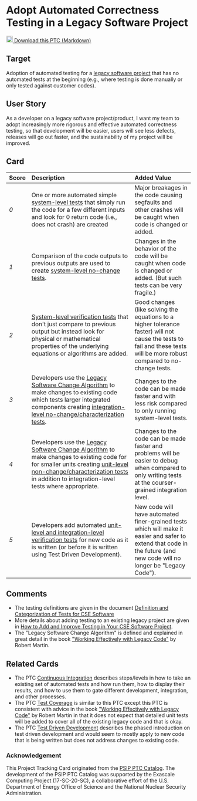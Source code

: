 [metadata:tags]:- "bssw-psip-ptc"
# Adopt Automated Correctness Testing in a Legacy Software Project

<a href='/ptc-catalog/catalog/AdoptAutomatedCorrectnessTestingInLegacySoftwareProject.md' download><img src='/ptc-catalog/assets/images/download.png' width='18'> Download this PTC (Markdown)</a>


## Target

Adoption of automated testing for a [legacy software project](https://bssw.io/items/working-effectively-with-legacy-code) that has no automated tests at the beginning (e.g., where testing is done manually or only tested against customer codes).

## User Story

As a developer on a legacy software project/product, I want my team to adopt increasingly more rigorous and effective automated correctness testing, so that development will be easier, users will see less defects, releases will go out faster, and the sustainability of my project will be improved.

## Card

| Score | Description | Added Value |
| :---- | :---------- | :---------- |
| *0* | One or more automated simple [system-level tests](http://ideas-productivity.org/wordpress/wp-content/uploads/2016/04/IDEAS-TestingWhatIsDefinitionandCategorizationofTestsforCSESoftware-V0.2.pdf) that simply run the code for a few different inputs and look for 0 return code (i.e., does not crash) are created | Major breakages in the code causing segfaults and other crashes will be caught when code is changed or added. |
| *1* | Comparison of the code outputs to previous outputs are used to create [system-level no-change tests](http://ideas-productivity.org/wordpress/wp-content/uploads/2016/04/IDEAS-TestingWhatIsDefinitionandCategorizationofTestsforCSESoftware-V0.2.pdf). | Changes in the behavior of the code will be caught when code is changed or added. (But such tests can be very fragile.) |
| *2* | [System-level verification tests](http://ideas-productivity.org/wordpress/wp-content/uploads/2016/04/IDEAS-TestingWhatIsDefinitionandCategorizationofTestsforCSESoftware-V0.2.pdf) that don't just compare to previous output but instead look for physical or mathematical properties of the underlying equations or algorithms are added. | Good changes (like solving the equations to a higher tolerance faster) will not cause the tests to fail and these tests will be more robust compared to no-change tests. |
*3* | Developers use the [Legacy Software Change Algorithm](https://bssw.io/items/working-effectively-with-legacy-code) to make changes to existing code which tests larger integrated components creating [integration-level no-change/characterization tests](http://ideas-productivity.org/wordpress/wp-content/uploads/2016/04/IDEAS-TestingWhatIsDefinitionandCategorizationofTestsforCSESoftware-V0.2.pdf). | Changes to the code can be made faster and with less risk compared to only running system-level tests. |
| *4* | Developers use the [Legacy Software Change Algorithm](https://bssw.io/items/working-effectively-with-legacy-code) to make changes to existing code for for smaller units creating [unit-level non-change/characterization tests](http://ideas-productivity.org/wordpress/wp-content/uploads/2016/04/IDEAS-TestingWhatIsDefinitionandCategorizationofTestsforCSESoftware-V0.2.pdf) in addition to integration-level tests where appropriate. | Changes to the code can be made faster and problems will be easier to debug when compared to only writing tests at the courser-grained integration level. |
| *5* | Developers add automated [unit-level and integration-level verification tests](http://ideas-productivity.org/wordpress/wp-content/uploads/2016/04/IDEAS-TestingWhatIsDefinitionandCategorizationofTestsforCSESoftware-V0.2.pdf) for new code as it is written (or before it is written using Test Driven Development). | New code will have automated finer-grained tests which will make it easier and safer to extend that code in the future (and new code will no longer be "Legacy Code"). |

## Comments

* The testing definitions are given in the document [Definition and Categorization of Tests for CSE Software](http://ideas-productivity.org/wordpress/wp-content/uploads/2016/04/IDEAS-TestingHowtoAddImproveTestinginyourCSESoftwareProject-V0.2.pdf)
* More details about adding testing to an existing legacy project are given in [How to Add and Improve Testing in Your CSE Software Project](http://ideas-productivity.org/wordpress/wp-content/uploads/2016/04/IDEAS-TestingHowtoAddImproveTestinginyourCSESoftwareProject-V0.2.pdf).
* The "Legacy Software Change Algorithm" is defined and explained in great detail in the book ["Working Effectively with Legacy Code"](https://bssw.io/items/working-effectively-with-legacy-code) by Robert Martin.

## Related Cards

* The PTC [Continuous Integration](https://github.com/bssw-psip/ptc-catalog/blob/master/catalog/ContinuousIntegration.md) describes steps/levels in how to take an existing set of automated tests and how run them, how to display their results, and how to use them to gate different development, integration, and other processes.
* The PTC [Test Coverage](https://github.com/bssw-psip/ptc-catalog/blob/master/catalog/TestCoverage.md) is similar to this PTC except this PTC is consistent with advice in the book ["Working Effectively with Legacy Code"](https://bssw.io/items/working-effectively-with-legacy-code) by Robert Martin in that it does not expect that detailed unit tests will be added to cover all of the existing legacy code and that is okay.
* The PTC [Test Driven Development](https://github.com/bssw-psip/ptc-catalog/blob/master/catalog/TestDrivenDevelopment.md) describes the phased introduction on test driven development and would seem to mostly apply to new code that is being written but does not address changes to existing code.


### Acknowledgement

This Project Tracking Card originated from the [PSIP PTC Catalog](https://bssw-psip.github.io/ptc-catalog/). The development of the PSIP PTC Catalog was supported by the Exascale Computing Project (17-SC-20-SC), a collaborative effort of the U.S. Department of Energy Office of Science and the National Nuclear Security Administration.
